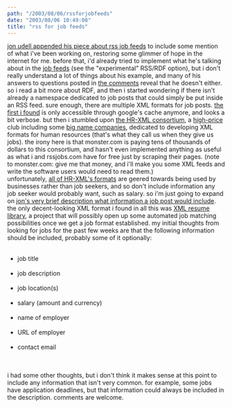 ```yaml
---
path: "/2003/08/06/rssforjobfeeds" 
date: "2003/08/06 10:49:08" 
title: "rss for job feeds" 
---
```

<a href="http://weblog.infoworld.com/udell/2003/08/05.html#a767">jon udell appended his piece about rss job feeds</a> to include some mention of what i've been working on, restoring some glimmer of hope in the internet for me. before that, i'd already tried to implement what he's talking about in the <a href="http://weblog.randomchaos.com/jobfeeds.php">job feeds</a> (see the "experimental" RSS/RDF option), but i don't really understand a lot of things about his example, and many of his answers to questions posted in <a href="http://radiocomments.userland.com/comments?u=100887&amp;p=767&amp;link=http%3A%2F%2Fweblog.infoworld.com%2Fudell%2F2002%2F12%2F14.html%23a767">the comments</a> reveal that he doesn't either.<br>so i read a bit more about RDF, and then i started wondering if there isn't already a namespace dedicated to job posts that could simply be put inside an RSS feed. sure enough, there are multiple XML formats for job posts. <a href="http://216.239.39.104/search?q=cache:fqFSjCvZyjwJ:www.postingpal.co.uk/jobboards_samplexml.asp+%22xml+format%22+job+salary&amp;hl=en&amp;ie=UTF-8">the first i found</a> is only accessible through google's cache anymore, and looks a bit verbose. but then i stumbled upon <a href="http://www.hr-xml.org/">the HR-XML consortium</a>, a <a href="http://www.hr-xml.org/channels/membership.cfm">high-price</a> club including some <a href="http://www.hr-xml.org/channels/members_list.cfm">big name companies</a>, dedicated to developing XML formats for human resources (that's what they call us when they give us jobs). the irony here is that monster.com is paying tens of thousands of dollars to this consortium, and hasn't even implemented anything as useful as what i and rssjobs.com have for free just by scraping their pages. (note to monster.com: give me that money, and i'll make you some XML feeds and write the software users would need to read them.)<br>unfortunately, <a href="http://www.hr-xml.org/channels/projects_main.cfm#">all of HR-XML's formats</a> are geered towards being used by businesses rather than job seekers, and so don't include information any job seeker would probably want, such as salary. so i'm just going to expand on <a href="http://ilrt.org/discovery/2000/11/rss-query/jobvocab.rdf">jon's very brief description what information a job post would include</a>.<br>the only decent-looking XML format i found in all this was <a href="http://xmlresume.sourceforge.net/">XML resume library</a>, a project that will possibly open up some automated job matching possibilities once we get a job format established. my initial thoughts from looking for jobs for the past few weeks are that the following information should be included, probably some of it optionally:<br><ul><br><li>job title</li><br><li>job description</li><br><li>job location(s)</li><br><li>salary (amount and currency)</li><br><li>name of employer</li><br><li>URL of employer</li><br><li>contact email</li><br></ul><br>i had some other thoughts, but i don't think it makes sense at this point to include any information that isn't very common. for example, some jobs have application deadlines, but that information could always be included in the description. comments are welcome.